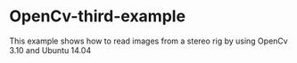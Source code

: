 # OpenCv-third-example

This example shows how to read images from a stereo rig by using OpenCv 3.10 and Ubuntu 14.04
